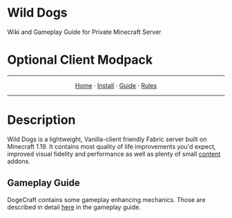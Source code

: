 # Wild Dogs
 Wiki and Gameplay Guide for Private Minecraft Server


 # Optional Client Modpack

 ---

<p align="center">
  <a href="README.md">Home</a> ·
  <a href="INSTALL.md">Install</a> ·
  <a href="GUIDE.md">Guide</a> ·
  <a href="RULES.md">Rules</a> 
</p>

---


# Description
Wild Dogs is a lightweight, Vanilla-client friendly Fabric server built on Minecraft 1.19. It contains most quality of life improvements you'd expect, improved visual fidelity and performance as well as plenty of small [content](https://github.com/The-Animonculory/DogeCraft/blob/main/GUIDE.md) addons.

## Gameplay Guide
DogeCraft contains some gameplay enhancing mechanics. Those are described in detail [here](https://github.com/The-Animonculory/DogeCraft/blob/main/GUIDE.md) in the gameplay guide.
